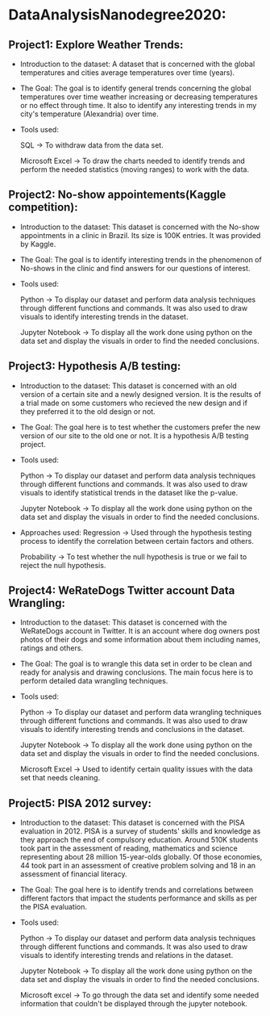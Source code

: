 # DataAnalysisNanodegree2020:

## Project1: Explore Weather Trends:

* Introduction to the dataset: A dataset that is concerned with the global temperatures and cities average temperatures over time (years). 

* The Goal: The goal is to identify general trends concerning the global temperatures over time weather increasing or decreasing temperatures or no effect through time. 
            It also to identify any interesting trends in my city's temperature (Alexandria) over time. 

* Tools used: 

    SQL -> To withdraw data from the data set. 

    Microsoft Excel -> To draw the charts needed to identify trends and perform the needed statistics (moving ranges) to work with the data.
            
## Project2: No-show appointements(Kaggle competition):

* Introduction to the dataset: This dataset is concerned with the No-show appointments in a clinic in Brazil. Its size is 100K entries. It was provided by Kaggle.

* The Goal: The goal is to identify interesting trends in the phenomenon of No-shows in the clinic and find answers for our questions of interest. 

* Tools used: 

    Python -> To display our dataset and perform data analysis techniques through different functions and commands. 
             It was also used to draw visuals to identify interesting trends in the dataset. 
              
    Jupyter Notebook -> To display all the work done using python on the data set and display the visuals in order to find the needed conclusions.

## Project3: Hypothesis A/B testing:

* Introduction to the dataset: This dataset is concerned with an old version of a certain site and a newly designed version. 
It is the results of a trial made on some customers who recieved the new design and if they preferred it to the old design or not.

* The Goal: The goal here is to test whether the customers prefer the new version of our site to the old one or not. It is a hypothesis A/B testing project.

* Tools used: 

    Python -> To display our dataset and perform data analysis techniques through different functions and commands. 
             It was also used to draw visuals to identify statistical trends in the dataset like the p-value. 
              
    Jupyter Notebook -> To display all the work done using python on the data set and display the visuals in order to find the needed conclusions.

* Approaches used: 
    Regression -> Used through the hypothesis testing process to identify the correlation between certain factors and others. 
                   
    Probability -> To test whether the null hypothesis is true or we fail to reject the null hypothesis.

## Project4: WeRateDogs Twitter account Data Wrangling:

* Introduction to the dataset: This dataset is concerned with the WeRateDogs account in Twitter. 
                               It is an account where dog owners post photos of their dogs and some information about them including names, ratings and others.

* The Goal: The goal is to wrangle this data set in order to be clean and ready for analysis and drawing conclusions. 
            The main focus here is to perform detailed data wrangling techniques.

* Tools used: 

    Python -> To display our dataset and perform data wrangling techniques through different functions and commands. 
              It was also used to draw visuals to identify interesting trends and conclusions in the dataset. 
              
    Jupyter Notebook -> To display all the work done using python on the data set and display the visuals in order to find the needed conclusions. 
              
    Microsoft Excel -> Used to identify certain quality issues with the data set that needs cleaning. 

## Project5: PISA 2012 survey:

* Introduction to the dataset: This dataset is concerned with the PISA evaluation in 2012. 
                               PISA is a survey of students' skills and knowledge as they approach the end of compulsory education. 
                               Around 510K students took part in the assessment of reading, mathematics and science representing about 28 million 15-year-olds globally. 
                               Of those economies, 44 took part in an assessment of creative problem solving and 18 in an assessment of financial literacy.

* The Goal: The goal here is to identify trends and correlations between different factors that impact the students performance and skills as per the PISA evaluation.

* Tools used: 

    Python -> To display our dataset and perform data analysis techniques through different functions and commands. 
              It was also used to draw visuals to identify interesting trends and relations in the dataset. 
              
    Jupyter Notebook -> To display all the work done using python on the data set and display the visuals in order to find the needed conclusions. 
              
    Microsoft excel -> To go through the data set and identify some needed information that couldn't be displayed through the jupyter notebook.


